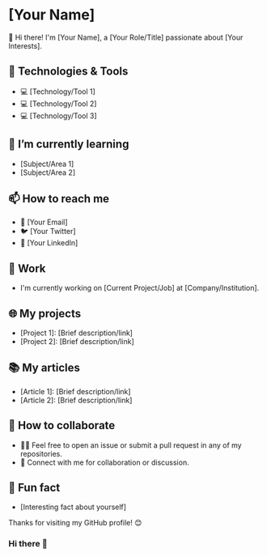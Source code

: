 

# [Your Name]

👋 Hi there! I'm [Your Name], a [Your Role/Title] passionate about [Your Interests].

## 🔧 Technologies & Tools

- 💻 [Technology/Tool 1]
- 💻 [Technology/Tool 2]
- 💻 [Technology/Tool 3]

## 🌱 I’m currently learning

- [Subject/Area 1]
- [Subject/Area 2]

## 📫 How to reach me

- 📧 [Your Email]
- 🐦 [Your Twitter]
- 👔 [Your LinkedIn]

## 💼 Work

- I'm currently working on [Current Project/Job] at [Company/Institution].

## 🌐 My projects

- [Project 1]: [Brief description/link]
- [Project 2]: [Brief description/link]

## 📚 My articles

- [Article 1]: [Brief description/link]
- [Article 2]: [Brief description/link]

## 🤝 How to collaborate

- 👩‍💻 Feel free to open an issue or submit a pull request in any of my repositories.
- 📢 Connect with me for collaboration or discussion.

## 🌟 Fun fact

- [Interesting fact about yourself]

Thanks for visiting my GitHub profile! 😊

### Hi there 👋

<!--
**snackadactyl/snackadactyl** is a ✨ _special_ ✨ repository because its `README.md` (this file) appears on your GitHub profile.

Here are some ideas to get you started:

- 🔭 I’m currently working on ...
- 🌱 I’m currently learning ...
- 👯 I’m looking to collaborate on ...
- 🤔 I’m looking for help with ...
- 💬 Ask me about ...
- 📫 How to reach me: ...
- 😄 Pronouns: ...
- ⚡ Fun fact: ...
-->
